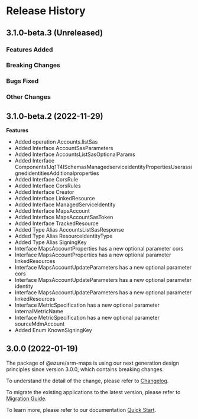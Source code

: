 # Release History

## 3.1.0-beta.3 (Unreleased)

### Features Added

### Breaking Changes

### Bugs Fixed

### Other Changes

## 3.1.0-beta.2 (2022-11-29)
    
**Features**

  - Added operation Accounts.listSas
  - Added Interface AccountSasParameters
  - Added Interface AccountsListSasOptionalParams
  - Added Interface Components1Jq1T4ISchemasManagedserviceidentityPropertiesUserassignedidentitiesAdditionalproperties
  - Added Interface CorsRule
  - Added Interface CorsRules
  - Added Interface Creator
  - Added Interface LinkedResource
  - Added Interface ManagedServiceIdentity
  - Added Interface MapsAccount
  - Added Interface MapsAccountSasToken
  - Added Interface TrackedResource
  - Added Type Alias AccountsListSasResponse
  - Added Type Alias ResourceIdentityType
  - Added Type Alias SigningKey
  - Interface MapsAccountProperties has a new optional parameter cors
  - Interface MapsAccountProperties has a new optional parameter linkedResources
  - Interface MapsAccountUpdateParameters has a new optional parameter cors
  - Interface MapsAccountUpdateParameters has a new optional parameter identity
  - Interface MapsAccountUpdateParameters has a new optional parameter linkedResources
  - Interface MetricSpecification has a new optional parameter internalMetricName
  - Interface MetricSpecification has a new optional parameter sourceMdmAccount
  - Added Enum KnownSigningKey
    
    
## 3.0.0 (2022-01-19)

The package of @azure/arm-maps is using our next generation design principles since version 3.0.0, which contains breaking changes.

To understand the detail of the change, please refer to [Changelog](https://aka.ms/js-track2-changelog).

To migrate the existing applications to the latest version, please refer to [Migration Guide](https://aka.ms/js-track2-migration-guide).

To learn more, please refer to our documentation [Quick Start](https://aka.ms/js-track2-quickstart).
